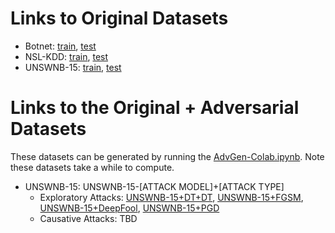 # Links to Original Datasets 
* Botnet: [train](https://drive.google.com/file/d/1UI5jEHUnvWs8WAIaXh5YNhsRUgvC8oP4/view?usp=sharing), [test](https://drive.google.com/file/d/1ziA9rYVz3kvV0ErapwiKa1wbga2JrNQ6/view?usp=sharing)
* NSL-KDD: [train](https://drive.google.com/file/d/14vZAMCPw_65t7YiTnMFXdyxuSTXPhkeT/view?usp=sharing), [test](https://drive.google.com/file/d/1em9zIOtpYnLUlQrrXir8IFPBoKfe58Fo/view?usp=sharing) 
* UNSWNB-15: [train](https://drive.google.com/file/d/1JN8ZIF7CaV4q77cmv8k2dNzPF15XrtMt/view?usp=sharing), [test](https://drive.google.com/file/d/1T0fWZ4MbkQoDLRY73KarUOHAPrukv4Ix/view?usp=sharing) 

# Links to the Original + Adversarial Datasets 
These datasets can be generated by running the [AdvGen-Colab.ipynb](). Note these datasets take a while to compute. 
* UNSWNB-15: UNSWNB-15-[ATTACK MODEL]+[ATTACK TYPE]
  - Exploratory Attacks: [UNSWNB-15+DT+DT](https://drive.google.com/file/d/1x5pF56g7HDzvNAw-0nrP-MBgFdcHKe0Y/view?usp=sharing), [UNSWNB-15+FGSM](https://drive.google.com/file/d/1-3V2tjwTfIbgs2KBd1TOomrjFpNIRwKP/view?usp=sharing), [UNSWNB-15+DeepFool](https://drive.google.com/file/d/1-6DiSX3D_bbqDMNw91993cgf_ZlnXedQ/view?usp=sharing), [UNSWNB-15+PGD]() 
  - Causative Attacks: TBD